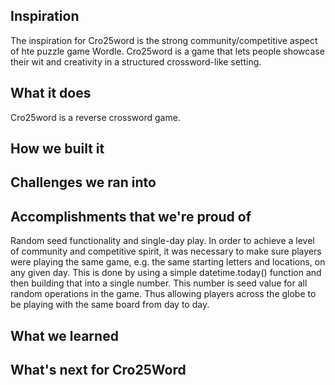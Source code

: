 ## Inspiration
The inspiration for Cro25word is the strong community/competitive aspect of hte puzzle game Wordle. Cro25word is a game that lets people showcase their wit and creativity in a structured crossword-like setting.

## What it does
Cro25word is a reverse crossword game.

## How we built it

## Challenges we ran into

## Accomplishments that we're proud of
Random seed functionality and single-day play. In order to achieve a level of community and competitive spirit, it was necessary to make sure players were playing the same game, e.g. the same starting letters and locations, on any given day. This is done by using a simple datetime.today() function and then building that into a single number. This number is seed value for all random operations in the game. Thus allowing players across the globe to be playing with the same board from day to day.

## What we learned

## What's next for Cro25Word
